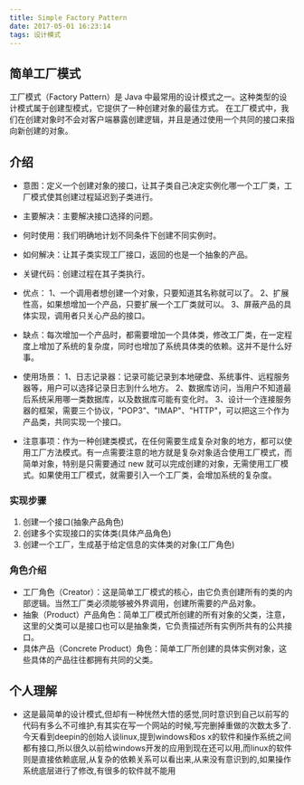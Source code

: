 ```yaml
---
title: Simple Factory Pattern
date: 2017-05-01 16:23:14
tags: 设计模式
---
```


## 简单工厂模式
工厂模式（Factory Pattern）是 Java 中最常用的设计模式之一。这种类型的设计模式属于创建型模式，它提供了一种创建对象的最佳方式。
在工厂模式中，我们在创建对象时不会对客户端暴露创建逻辑，并且是通过使用一个共同的接口来指向新创建的对象。

## 介绍
* 意图：定义一个创建对象的接口，让其子类自己决定实例化哪一个工厂类，工厂模式使其创建过程延迟到子类进行。

* 主要解决：主要解决接口选择的问题。

* 何时使用：我们明确地计划不同条件下创建不同实例时。

* 如何解决：让其子类实现工厂接口，返回的也是一个抽象的产品。

* 关键代码：创建过程在其子类执行。

* 优点： 1、一个调用者想创建一个对象，只要知道其名称就可以了。 2、扩展性高，如果想增加一个产品，只要扩展一个工厂类就可以。 3、屏蔽产品的具体实现，调用者只关心产品的接口。

* 缺点：每次增加一个产品时，都需要增加一个具体类，修改工厂类，在一定程度上增加了系统的复杂度，同时也增加了系统具体类的依赖。这并不是什么好事。

* 使用场景： 1、日志记录器：记录可能记录到本地硬盘、系统事件、远程服务器等，用户可以选择记录日志到什么地方。 2、数据库访问，当用户不知道最后系统采用哪一类数据库，以及数据库可能有变化时。 3、设计一个连接服务器的框架，需要三个协议，"POP3"、"IMAP"、"HTTP"，可以把这三个作为产品类，共同实现一个接口。

* 注意事项：作为一种创建类模式，在任何需要生成复杂对象的地方，都可以使用工厂方法模式。有一点需要注意的地方就是复杂对象适合使用工厂模式，而简单对象，特别是只需要通过 new 就可以完成创建的对象，无需使用工厂模式。如果使用工厂模式，就需要引入一个工厂类，会增加系统的复杂度。

### 实现步骤
1. 创建一个接口(抽象产品角色)
2. 创建多个实现接口的实体类(具体产品角色)
3. 创建一个工厂，生成基于给定信息的实体类的对象(工厂角色)

### 角色介绍
* 工厂角色（Creator）：这是简单工厂模式的核心，由它负责创建所有的类的内部逻辑。当然工厂类必须能够被外界调用，创建所需要的产品对象。
* 抽象（Product）产品角色：简单工厂模式所创建的所有对象的父类，注意，这里的父类可以是接口也可以是抽象类，它负责描述所有实例所共有的公共接口。
* 具体产品（Concrete Product）角色：简单工厂所创建的具体实例对象，这些具体的产品往往都拥有共同的父类。

## 个人理解
* 这是最简单的设计模式,但却有一种恍然大悟的感觉,同时意识到自己以前写的代码有多么不可维护,有其实在写一个网站的时候,写完删掉重做的次数太多了.今天看到deepin的创始人谈linux,提到windows和os x的软件和操作系统之间都有接口,所以很久以前给windows开发的应用到现在还可以用,而linux的软件则是直接依赖底层,从复杂的依赖关系可以看出来,从来没有意识到的,如果操作系统底层进行了修改,有很多的软件就不能用
